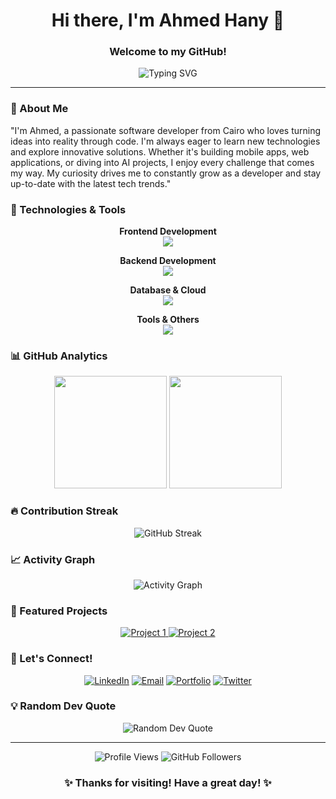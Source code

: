 <div align="center">
  <h1>Hi there, I'm Ahmed Hany 👋</h1>
  <h3>Welcome to my GitHub!</h3>
</div>

<p align="center">
  <img src="https://readme-typing-svg.herokuapp.com?font=Fira+Code&pause=1000&color=36BCF7&center=true&vCenter=true&width=435&lines=Software+Developer;Full+Stack+Engineer;Always+Learning+New+Things" alt="Typing SVG" />
</p>

---

### 🚀 About Me

"I'm Ahmed, a passionate software developer from Cairo who loves turning ideas into reality through code. I'm always eager to learn new technologies and explore innovative solutions. Whether it's building mobile apps, web applications, or diving into AI projects, I enjoy every challenge that comes my way. My curiosity drives me to constantly grow as a developer and stay up-to-date with the latest tech trends."

### 🔧 Technologies & Tools

<div align="center">

**Frontend Development**
<br>
<img src="https://skillicons.dev/icons?i=react,js,ts,flutter" />

**Backend Development**
<br>
<img src="https://skillicons.dev/icons?i=nodejs,express,dotnet" />

**Database & Cloud**
<br>
<img src="https://skillicons.dev/icons?i=mongodb,postgresql,mysql,redis,aws,gcp,azure,docker" />

**Tools & Others**
<br>
<img src="https://skillicons.dev/icons?i=git,github,vscode,figma,postman,linux,bash" />

</div>

### 📊 GitHub Analytics

<div align="center">
  <img height="180em" src="https://github-readme-stats.vercel.app/api?username=yourusername&show_icons=true&theme=tokyonight&include_all_commits=true&count_private=true"/>
  <img height="180em" src="https://github-readme-stats.vercel.app/api/top-langs/?username=yourusername&layout=compact&langs_count=8&theme=tokyonight"/>
</div>

### 🔥 Contribution Streak

<div align="center">
  <img src="https://github-readme-streak-stats.herokuapp.com/?user=yourusername&theme=tokyonight&hide_border=true" alt="GitHub Streak" />
</div>

### 📈 Activity Graph

<div align="center">
  <img src="https://github-readme-activity-graph.vercel.app/graph?username=yourusername&theme=tokyo-night&bg_color=1a1b27&hide_border=true" alt="Activity Graph" />
</div>

### 🌟 Featured Projects

<div align="center">
  <a href="https://github.com/yourusername/project1">
    <img src="https://github-readme-stats.vercel.app/api/pin/?username=yourusername&repo=project1&theme=tokyonight" alt="Project 1" />
  </a>
  <a href="https://github.com/yourusername/project2">
    <img src="https://github-readme-stats.vercel.app/api/pin/?username=yourusername&repo=project2&theme=tokyonight" alt="Project 2" />
  </a>
</div>

### 🤝 Let's Connect!

<div align="center">
  
[![LinkedIn](https://img.shields.io/badge/LinkedIn-0077B5?style=for-the-badge&logo=linkedin&logoColor=white)](https://linkedin.com/in/yourusername)
[![Email](https://img.shields.io/badge/Email-D14836?style=for-the-badge&logo=gmail&logoColor=white)](mailto:your.email@example.com)
[![Portfolio](https://img.shields.io/badge/Portfolio-000000?style=for-the-badge&logo=About.me&logoColor=white)](https://your-portfolio.com)
[![Twitter](https://img.shields.io/badge/Twitter-1DA1F2?style=for-the-badge&logo=twitter&logoColor=white)](https://twitter.com/yourusername)

</div>

### 💡 Random Dev Quote

<div align="center">
  <img src="https://quotes-github-readme.vercel.app/api?type=horizontal&theme=tokyonight" alt="Random Dev Quote" />
</div>

---

<div align="center">
  <img src="https://komarev.com/ghpvc/?username=yourusername&label=Profile%20views&color=0e75b6&style=flat" alt="Profile Views" />
  <img src="https://img.shields.io/github/followers/yourusername?label=Followers&style=social" alt="GitHub Followers" />
</div>

<div align="center">
  <h3>✨ Thanks for visiting! Have a great day! ✨</h3>
</div>
